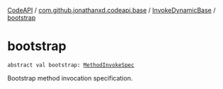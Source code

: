 [CodeAPI](../../index.md) / [com.github.jonathanxd.codeapi.base](../index.md) / [InvokeDynamicBase](index.md) / [bootstrap](.)

# bootstrap

`abstract val bootstrap: `[`MethodInvokeSpec`](../../com.github.jonathanxd.codeapi.common/-method-invoke-spec/index.md)

Bootstrap method invocation specification.

